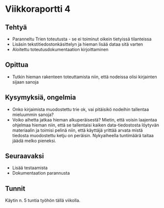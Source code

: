 # Viikkoraportti 4
## Tehtyä
* Paranneltu Trien toteutusta - se ei toiminut oikein tietyissä tilanteissa
* Lisäsin tekstitiedostonkäsittelyn ja hieman lisää dataa sitä varten
* Aloitettu toteutusdokumentaation kirjoittaminen

## Opittua
* Tutkin hieman rakenteen toteuttamista niin, että nodeissa olisi kirjainten sijaan sanoja

## Kysymyksiä, ongelmia
* Onko kirjaimista muodostettu trie ok, vai pitäisikö nodeihin tallentaa mieluummin sanoja?
* Voiko aihetta jatkaa hieman alkuperäisestä? Mietin, että voisin laajentaa ohjelmaa hieman niin, että se tallentaisi kaiken data-tiedostosta löytyvän materiaalin ja toimisi pelinä niin, että käyttäjä yrittää arvata mistä tiedosta muodostettu ketju on peräisin. Nykyaiheella tuntimäärä taitaa jäädä melko pieneksi.

## Seuraavaksi
* Lisää testaamista
* Dokumentaation parannusta

## Tunnit
Käytin n. 5 tuntia työhön tällä viikolla.
